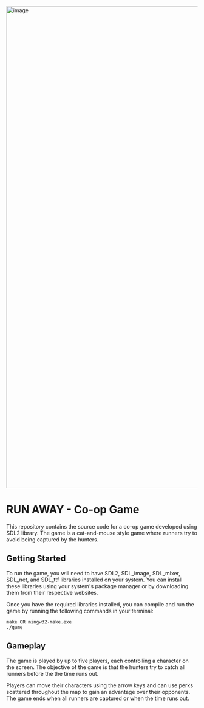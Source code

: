 <img width="1268" alt="image" src="https://github.com/Saman-Dev/Group-12/assets/23558427/d4f1137a-8ea1-488b-8246-e5513ca2a229">


# RUN AWAY - Co-op Game

This repository contains the source code for a co-op game developed using SDL2 library. The game is a cat-and-mouse style game where runners try to avoid being captured by the hunters.

## Getting Started

To run the game, you will need to have SDL2, SDL_image, SDL_mixer, SDL_net, and SDL_ttf libraries installed on your system. You can install these libraries using your system's package manager or by downloading them from their respective websites.

Once you have the required libraries installed, you can compile and run the game by running the following commands in your terminal:

```
make OR mingw32-make.exe 
./game
```

## Gameplay

The game is played by up to five players, each controlling a character on the screen. The objective of the game is that the hunters try to catch all runners before the the time runs out.

Players can move their characters using the arrow keys and can use perks scattered throughout the map to gain an advantage over their opponents. The game ends when all runners are captured or when the time runs out.
